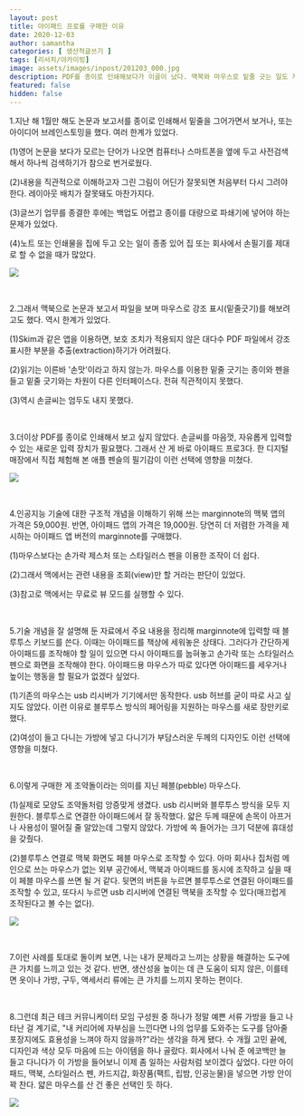 ```yaml
---
layout: post
title: 아이패드 프로를 구매한 이유
date: 2020-12-03
author: samantha
categories: [ 생산적글쓰기 ]
tags: [리서치/아카이빙]
image: assets/images/inpost/201203_000.jpg
description: PDF를 종이로 인쇄해보다가 이골이 났다. 맥북와 마우스로 밑줄 긋는 일도 지긋지긋해졌다. 디지털 매장에서 보고 사용감에 반한 아이패드 프로3를 결국 구매했다. 여기에 아이패드용 가방과 마우스까지 있다면 금상첨화.
featured: false
hidden: false
---
```


1.지난 해 1월만 해도 논문과 보고서를 종이로 인쇄해서 밑줄을 그어가면서 보거나, 또는 아이디어 브레인스토밍을 했다. 여러 한계가 있었다.

(1)영어 논문을 보다가 모르는 단어가 나오면 컴퓨터나 스마트폰을 옆에 두고 사전검색해서 하나씩 검색하기가 참으로 번거로웠다.

(2)내용을 직관적으로 이해하고자 그린 그림이 어딘가 잘못되면 처음부터 다시 그려야 한다. 레이아웃 배치가 잘못돼도 마찬가지다.

(3)글쓰기 업무를 종결한 후에는 백업도 어렵고 종이를 대량으로 파쇄기에 넣어야 하는 문제가 있었다.

(4)노트 또는 인쇄물을 집에 두고 오는 일이 종종 있어 집 또는 회사에서 손필기를 제대로 할 수 없을 때가 많았다.

![](https://github.com/samantha-writer/samantha-writer.github.io/blob/master/assets/images/inpost/201203_001.jpg?raw=true)

<br/>

2.그래서 맥북으로 논문과 보고서 파일을 보며 마우스로 강조 표시(밑줄긋기)를 해보려고도 했다. 역시 한계가 있었다.

(1)Skim과 같은 앱을 이용하면, 보호 조치가 적용되지 않은 대다수 PDF 파일에서 강조 표시한 부분을 추출(extraction)하기가 어려웠다.

(2)읽기는 이른바 '손맛'이라고 하지 않는가. 마우스를 이용한 밑줄 긋기는 종이와 펜을 들고 밑줄 긋기와는 차원이 다른 인터페이스다. 전혀 직관적이지 못했다.

(3)역시 손글씨는 엄두도 내지 못했다.

<br/>

3.더이상 PDF를 종이로 인쇄해서 보고 싶지 않았다. 손글씨를 마음껏, 자유롭게 입력할 수 있는 새로운 입력 장치가 필요했다. 그래서 산 게 바로 아이패드 프로3다. 한 디지털 매장에서 직접 체험해 본 애플 펜슬의 필기감이 이런 선택에 영향을 미쳤다.

![](https://github.com/samantha-writer/samantha-writer.github.io/blob/master/assets/images/inpost/201203_002.jpg?raw=true)

<br/>

4.인공지능 기술에 대한 구조적 개념을 이해하기 위해 쓰는 marginnote의 맥북 앱의 가격은 59,000원. 반면, 아이패드 앱의 가격은 19,000원. 당연히 더 저렴한 가격을 제시하는 아이패드 앱 버전의 marginnote를 구매했다.

(1)마우스보다는 손가락 제스처 또는 스타일러스 펜을 이용한 조작이 더 쉽다.

(2)그래서 맥에서는 관련 내용을 조회(view)만 할 거라는 판단이 있었다.

(3)참고로 맥에서는 무료로 뷰 모드를 실행할 수 있다.

<br/>

5.기술 개념을 잘 설명해 둔 자료에서 주요 내용을 정리해 marginnote에 입력할 때 블루투스 키보드를 쓴다. 이때는 아이패드를 책상에 세워놓은 상태다. 그러다가 간단하게 아이패드를 조작해야 할 일이 있으면 다시 아이패드를 눕혀놓고 손가락 또는 스타일러스 펜으로 화면을 조작해야 한다. 아이패드용 마우스가 따로 있다면 아이패드를 세우거나 높이는 행동을 할 필요가 없겠다 싶었다.

(1)기존의 마우스는 usb 리시버가 기기에서만 동작한다. usb 허브를 굳이 따로 사고 싶지도 않았다. 이런 이유로 블루투스 방식의 페어링을 지원하는 마우스를 새로 장만키로 했다.

(2)여성이 들고 다니는 가방에 넣고 다니기가 부담스러운 두께의 디자인도 이런 선택에 영향을 미쳤다.

<br/>

6.이렇게 구매한 게 조약돌이라는 의미를 지닌 페블(pebble) 마우스다.

(1)실제로 모양도 조약돌처럼 앙증맞게 생겼다. usb 리시버와 블루투스 방식을 모두 지원한다. 블루투스로 연결한 아이패드에서 잘 동작했다. 얇은 두께 때문에 손목이 아프거나 사용성이 떨어질 줄 알았는데 그렇지 않았다. 가방에 쏙 들어가는 크기 덕분에 휴대성을 갖췄다.

(2)블루투스 연결로 맥북 화면도 페블 마우스로 조작할 수 있다. 아마 회사나 집처럼 메인으로 쓰는 마우스가 없는 외부 공간에서, 맥북과 아이패드를 동시에 조작하고 싶을 때 이 페블 마우스를 쓰면 될 거 같다. 뒷면의 버튼을 누르면 블루투스로 연결된 아이패드를 조작할 수 있고, 또다시 누르면 usb 리시버에 연결된 맥북을 조작할 수 있다(매끄럽게 조작된다고 볼 수는 없다).

![](https://github.com/samantha-writer/samantha-writer.github.io/blob/master/assets/images/inpost/201203_003.jpg?raw=true)

<br/>

7.이런 사례를 토대로 돌이켜 보면, 나는 내가 문제라고 느끼는 상황을 해결하는 도구에 큰 가치를 느끼고 있는 것 같다. 반면, 생산성을 높이는 데 큰 도움이 되지 않은, 이를테면 옷이나 가방, 구두, 액세서리 류에는 큰 가치를 느끼지 못하는 편이다.

<br/>

8.그런데 최근 테크 커뮤니케이터 모임 구성원 중 하나가 정말 예쁜 서류 가방을 들고 나타난 걸 계기로, "내 커리어에 자부심을 느낀다면 나의 업무를 도와주는 도구를 담아줄 포장지에도 효용성을 느껴야 하지 않을까?"라는 생각을 하게 됐다. 수 개월 고민 끝에, 디자인과 색상 모두 마음에 드는 아이템을 하나 골랐다. 회사에서 나눠 준 에코백만 늘 들고 다니다가 이 가방을 들어보니 이제 좀 일하는 사람처럼 보이겠다 싶었다. 다만 아이패드, 맥북, 스타일러스 펜, 카드지갑, 화장품(팩트, 립밤, 인공눈물)을 넣으면 가방 안이 꽉 찬다. 얇은 마우스를 산 건 좋은 선택인 듯 하다.

![](https://github.com/samantha-writer/samantha-writer.github.io/blob/master/assets/images/inpost/201203_004.jpg?raw=true)

